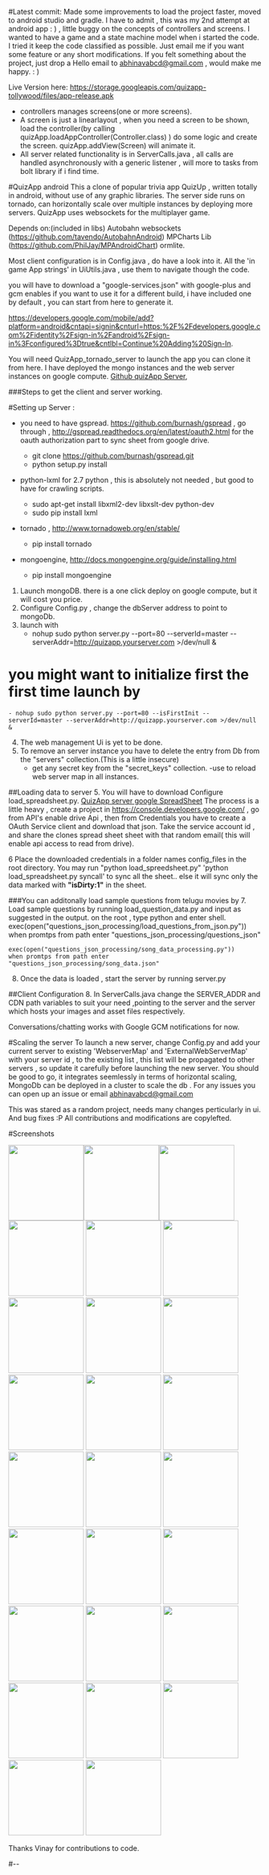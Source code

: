 #Latest commit:
Made some improvements to load the project faster, moved to android studio and gradle. I have to admit , this was my 2nd attempt at android app : ) , little buggy on the concepts of controllers and screens. I wanted to have a game and a state machine model when i started the code. I tried it keep the code classified as possible. Just email me if you want some feature or any short modifications.  If you felt something about the project, just drop a Hello email to abhinavabcd@gmail.com , would make me happy. : )

Live Version here:
https://storage.googleapis.com/quizapp-tollywood/files/app-release.apk

 - controllers manages screens(one or more screens).
 - A screen is just a linearlayout , when you need a screen to be shown, load the controller(by calling quizApp.loadAppController(Controller.class) ) do some logic and create the screen. quizApp.addView(Screen) will animate it.
 - All server related functionality is in ServerCalls.java , all calls are handled asynchronously with a generic listener , will more to tasks from bolt library if i find time.




#QuizApp android
This a  clone of popular trivia app QuizUp , written totally in android, without use of any graphic libraries.
The server side runs on tornado, can horizontally scale over multiple instances by deploying more servers.
QuizApp uses websockets for the multiplayer game.



Depends on:(included in libs)
	Autobahn websockets (https://github.com/tavendo/AutobahnAndroid)
	MPCharts Lib (https://github.com/PhilJay/MPAndroidChart)
	ormlite.

Most client configuration is in Config.java , do have a look into it. All the 'in game App strings' in UiUtils.java , use them to navigate though the code.

you will have to download a "google-services.json" with google-plus and gcm enables if you want to use it for a different build, i have included one by default , you can start from here to generate it.

https://developers.google.com/mobile/add?platform=android&cntapi=signin&cnturl=https:%2F%2Fdevelopers.google.com%2Fidentity%2Fsign-in%2Fandroid%2Fsign-in%3Fconfigured%3Dtrue&cntlbl=Continue%20Adding%20Sign-In.



You will need QuizApp_tornado_server to launch the app you can clone it from here. I have deployed the mongo instances and the web server instances on google compute.
[Github quizApp Server](https://github.com/abhinavabcd/QuizApp_server),

###Steps to get the client and server working.

#Setting up Server :

- you need to have gspread.  https://github.com/burnash/gspread , go through , http://gspread.readthedocs.org/en/latest/oauth2.html for the oauth authorization part to sync sheet from google drive.
	- git clone https://github.com/burnash/gspread.git
	- python setup.py install

- python-lxml for 2.7 python , this is absolutely not needed , but good to have for crawling scripts.
	- sudo apt-get install libxml2-dev libxslt-dev python-dev
	- sudo pip install lxml

- tornado , http://www.tornadoweb.org/en/stable/
	- pip install tornado

- mongoengine, http://docs.mongoengine.org/guide/installing.html
 	- pip install mongoengine



1. Launch mongoDB. there is a one click deploy on google compute, but it will cost you price.
2. Configure Config.py , change the dbServer address to point to mongoDb.
3. launch with
	- nohup sudo python server.py --port=80 --serverId=master --serverAddr=http://quizapp.yourserver.com >/dev/null &

# you might want to initialize first the first time launch by

	- nohup sudo python server.py --port=80 --isFirstInit --serverId=master --serverAddr=http://quizapp.yourserver.com >/dev/null &


4. The web management Ui is yet to be done.
5. To remove an server instance you have to delete the entry from Db  from the "servers" collection.(This is a little insecure)
 	- get any secret key from the "secret_keys" collection.
 	-use to reload web server map in all instances.





##Loading data to server
5. You will have to download Configure load_spreadsheet.py.
[QuizApp server google SpreadSheet](https://docs.google.com/spreadsheets/d/1fXS6D8crBo9p-xWyFG4keqHI5P8-9qqi230IKlcw5Iw/edit?usp=sharing)
The process is a little heavy , create a project in https://console.developers.google.com/ , go from API's enable drive Api , then from Credentials you have to create a OAuth Service client and download that json.
Take the service account id , and share the clones spread sheet sheet with that random  email( this will enable api access to read from drive).

6 Place the downloaded credentials in a folder names config_files in the root directory. You may run "python load_spreedsheet.py"
 'python load_spreadsheet.py syncall'    to sync all the sheet.. else it will sync only the data marked with <b>"isDirty:1"</b> in the sheet.

###You can additonally load sample questions from telugu movies by
7. Load sample questions by running load_question_data.py and input as suggested in the output.
on the root , type python and enter shell.
	exec(open("questions_json_processing/load_questions_from_json.py"))
	when promtps from path enter  "questions_json_processing/questions_json"

	exec(open("questions_json_processing/song_data_processing.py"))
	when promtps from path enter  "questions_json_processing/song_data.json"

8. Once the data is loaded , start the server by running server.py

##Client Configuration
8. In ServerCalls.java change the SERVER_ADDR and CDN path variables to suit your need ,pointing to the server and the server which hosts your images and asset files respectively.

Conversations/chatting works with Google GCM notifications for now.

#Scaling the server
To launch a new server, change Config.py and add your current server to existing 'WebserverMap' and 'ExternalWebServerMap' with your server id ,  to the existing list , this list will be propagated to other servers , so update it carefully before launching the new server. 
You should be good to go, it integrates seemlessly in terms of horizontal scaling, MongoDb can be deployed in a cluster to scale the db .
For any issues you can open up an issue or email abhinavabcd@gmail.com

This was stared as a random project, needs many changes perticularly in ui. And bug fixes :P 
All contributions and modifications are copylefted.

#Screenshots

<img src="https://cloud.githubusercontent.com/assets/1831581/5027671/aec315ca-6b57-11e4-83fb-064169bcad69.png" width="150px" /><img src="https://cloud.githubusercontent.com/assets/1831581/5027672/aec36f70-6b57-11e4-90dd-9d267d5b2a43.png" width="150px" /><img src="https://cloud.githubusercontent.com/assets/1831581/5027673/aec6452e-6b57-11e4-9cac-3735bd2f3da9.png" width="150px" /> <img src="https://cloud.githubusercontent.com/assets/1831581/5027675/aecdd190-6b57-11e4-942d-0dc99a515e6a.png" width="150px" /> <img src="https://cloud.githubusercontent.com/assets/1831581/5027674/aecdd80c-6b57-11e4-984a-8f7bbd256381.png" width="150px" /> <img src="https://cloud.githubusercontent.com/assets/1831581/5027676/aece3c34-6b57-11e4-9dcd-800cd67bb31b.png" width="150px" /> <img src="https://cloud.githubusercontent.com/assets/1831581/5027677/aeebc0d8-6b57-11e4-8a19-995d9d4eff95.png" width="150px" /> <img src="https://cloud.githubusercontent.com/assets/1831581/5027678/aeecf868-6b57-11e4-9dba-9e502224c270.png" width="150px" /> <img src="https://cloud.githubusercontent.com/assets/1831581/5027680/aef1165a-6b57-11e4-8478-f8ab24c0b481.png" width="150px" /> <img src="https://cloud.githubusercontent.com/assets/1831581/5027679/aeed3bc0-6b57-11e4-8040-5359966457d6.png" width="150px" /> <img src="https://cloud.githubusercontent.com/assets/1831581/5027684/aefa3ae6-6b57-11e4-9051-000e74a61ac0.png" width="150px" /> <img src="https://cloud.githubusercontent.com/assets/1831581/5027687/aefd51d6-6b57-11e4-95cf-80592e88ac5f.png" width="150px" /> <img src="https://cloud.githubusercontent.com/assets/1831581/5027682/aef993fc-6b57-11e4-9356-fe56b03fa9fc.png" width="150px" /> <img src="https://cloud.githubusercontent.com/assets/1831581/5027681/aef499ec-6b57-11e4-90ef-b576a4ecf53d.png" width="150px" /> <img src="https://cloud.githubusercontent.com/assets/1831581/5027683/aefa4d56-6b57-11e4-828c-f6f8bf4ff6ea.png" width="150px" /> <img src="https://cloud.githubusercontent.com/assets/1831581/5027685/aefae298-6b57-11e4-82df-6623540eec52.png" width="150px" /> <img src="https://cloud.githubusercontent.com/assets/1831581/5027686/aefd05dc-6b57-11e4-942b-681fc0504b99.png" width="150px" /> <img src="https://cloud.githubusercontent.com/assets/1831581/5027688/af03e208-6b57-11e4-9e26-7789b7da5dda.png" width="150px" /> <img src="https://cloud.githubusercontent.com/assets/1831581/5027689/af198716-6b57-11e4-999b-10eb5dcac85b.png" width="150px" /> <img src="https://cloud.githubusercontent.com/assets/1831581/5027690/af1a3d3c-6b57-11e4-98d2-d8262e4319de.png" width="150px" /> <img src="https://cloud.githubusercontent.com/assets/1831581/5027691/af1f718a-6b57-11e4-8c42-71a0d62894d9.png" width="150px" /> <img src="https://cloud.githubusercontent.com/assets/1831581/5027692/af24fc0e-6b57-11e4-8b61-b0c35f364b1d.png" width="150px" /> <img src="https://cloud.githubusercontent.com/assets/1831581/5027694/af28c000-6b57-11e4-87e1-95c395027d93.png" width="150px" /> <img src="https://cloud.githubusercontent.com/assets/1831581/5027693/af28273a-6b57-11e4-85f9-4a7a4eae2c5b.png" width="150px" /> <img src="https://cloud.githubusercontent.com/assets/1831581/5027695/af346ab8-6b57-11e4-89e6-8a6d0f1179d2.png" width="150px" /> <img src="https://cloud.githubusercontent.com/assets/1831581/5027696/b2b97a34-6b57-11e4-9923-42f90ca5c29f.png" width="150px" />


Thanks Vinay for contributions to code.

#--
